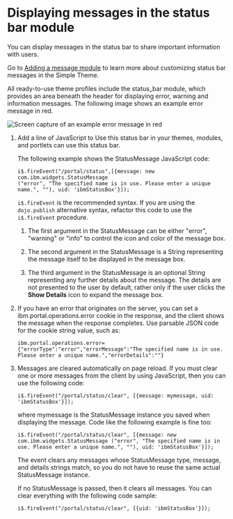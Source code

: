 # Displaying messages in the status bar module

You can display messages in the status bar to share important information with users.

Go to [Adding a message module](themeopt_themedev_status_bar.md#) to learn more about customizing status bar messages in the Simple Theme.

All ready-to-use theme profiles include the status\_bar module, which provides an area beneath the header for displaying error, warning and information messages. The following image shows an example error message in red.

![Screen capture of an example error message in red](../images/themeopt_statusbar.jpg)

1.  Add a line of JavaScript to Use this status bar in your themes, modules, and portlets can use this status bar.

    The following example shows the StatusMessage JavaScript code:

    ```
    i$.fireEvent("/portal/status",[{message: new com.ibm.widgets.StatusMessage
    ("error", "The specified name is in use. Please enter a unique name.", ""), uid: 'ibmStatusBox'}]);
    ```

    `i$.fireEvent` is the recommended syntax. If you are using the `dojo.publish` alternative syntax, refactor this code to use the `i$.fireEvent` procedure.

    1.  The first argument in the StatusMessage can be either "error", "warning" or "info" to control the icon and color of the message box.

    2.  The second argument in the StatusMessage is a String representing the message itself to be displayed in the message box.

    3.  The third argument in the StatusMessage is an optional String representing any further details about the message. The details are not presented to the user by default, rather only if the user clicks the **Show Details** icon to expand the message box.

2.  If you have an error that originates on the server, you can set a ibm.portal.operations.error cookie in the response, and the client shows the message when the response completes. Use parsable JSON code for the cookie string value, such as:

    ```
    ibm.portal.operations.error={"errorType":"error","errorMessage":"The specified name is in use. Please enter a unique name.","errorDetails":""}
    ```

3.  Messages are cleared automatically on page reload. If you must clear one or more messages from the client by using JavaScript, then you can use the following code:

    ```
    i$.fireEvent("/portal/status/clear", [{message: mymessage, uid: 'ibmStatusBox'}]);
    ```

    where mymessage is the StatusMessage instance you saved when displaying the message. Code like the following example is fine too:

    ```
    i$.fireEvent("/portal/status/clear", [{message: new com.ibm.widgets.StatusMessage ("error", "The specified name is in use. Please enter a unique name.", ""), uid: 'ibmStatusBox'}]);
    ```

    The event clears any messages whose StatusMessage type, message, and details strings match, so you do not have to reuse the same actual StatusMessage instance.

    If no StatusMessage is passed, then it clears all messages. You can clear everything with the following code sample:

    ```
    i$.fireEvent("/portal/status/clear", [{uid: 'ibmStatusBox'}]);
    ```



